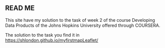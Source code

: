 ## READ ME

This site have my solution to the task of week 2 of the course Developing Data Products of the Johns Hopkins University offered through COURSERA.

The solution to the task you find it in <https://shlondon.github.io/myfirstmapLeaflet/>

